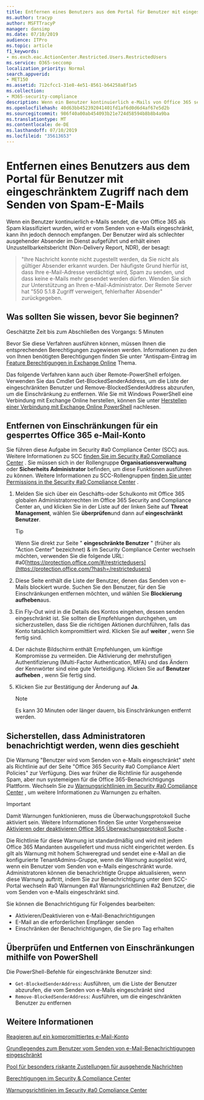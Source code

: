 ```yaml
---
title: Entfernen eines Benutzers aus dem Portal für Benutzer mit eingeschränktem Zugriff nach dem Senden von Spam-E-Mails
ms.author: tracyp
author: MSFTTracyP
manager: dansimp
ms.date: 07/10/2019
audience: ITPro
ms.topic: article
f1_keywords:
- ms.exch.eac.ActionCenter.Restricted.Users.RestrictedUsers
ms.service: O365-seccomp
localization_priority: Normal
search.appverid:
- MET150
ms.assetid: 712cfcc1-31e8-4e51-8561-b64258a8f1e5
ms.collection:
- M365-security-compliance
description: Wenn ein Benutzer kontinuierlich e-Mails von Office 365 sendet, die als Spam klassifiziert werden, wird er vom Senden weiterer Nachrichten eingeschränkt.
ms.openlocfilehash: 40d63bb452392041401fd1af6d0d6d4af67e5d2b
ms.sourcegitcommit: 986f40a00ab454093b21e724d58594b8b8b4a9ba
ms.translationtype: MT
ms.contentlocale: de-DE
ms.lasthandoff: 07/10/2019
ms.locfileid: "35613653"
---
```

# <a name="removing-a-user-from-the-restricted-users-portal-after-sending-spam-email"></a>Entfernen eines Benutzers aus dem Portal für Benutzer mit eingeschränktem Zugriff nach dem Senden von Spam-E-Mails

Wenn ein Benutzer kontinuierlich e-Mails sendet, die von Office 365 als Spam klassifiziert wurden, wird er vom Senden von e-Mails eingeschränkt, kann ihn jedoch dennoch empfangen. Der Benutzer wird als schlechter ausgehender Absender im Dienst aufgeführt und erhält einen Unzustellbarkeitsbericht (Non-Delivery Report, NDR), der besagt:

> "Ihre Nachricht konnte nicht zugestellt werden, da Sie nicht als gültiger Absender erkannt wurden. Der häufigste Grund hierfür ist, dass Ihre e-Mail-Adresse verdächtigt wird, Spam zu senden, und dass keine e-Mails mehr gesendet werden dürfen.  Wenden Sie sich zur Unterstützung an Ihren e-Mail-Administrator. Der Remote Server hat "550 5.1.8 Zugriff verweigert, fehlerhafter Absender" zurückgegeben.

## <a name="what-do-you-need-to-know-before-you-begin"></a>Was sollten Sie wissen, bevor Sie beginnen?
<a name="sectionSection0"> </a>

Geschätzte Zeit bis zum Abschließen des Vorgangs: 5 Minuten
  
Bevor Sie diese Verfahren ausführen können, müssen Ihnen die entsprechenden Berechtigungen zugewiesen werden. Informationen zu den von Ihnen benötigten Berechtigungen finden Sie unter "Antispam-Eintrag im [Feature Berechtigungen in Exchange Online](http://technet.microsoft.com/library/15073ce1-0917-403b-8839-02a2ebc96e16.aspx) Thema.

Das folgende Verfahren kann auch über Remote-PowerShell erfolgen. Verwenden Sie das Cmdlet Get-BlockedSenderAddress, um die Liste der eingeschränkten Benutzer und Remove-BlockedSenderAddress abzurufen, um die Einschränkung zu entfernen. Wie Sie mit Windows PowerShell eine Verbindung mit Exchange Online herstellen, können Sie unter [Herstellen einer Verbindung mit Exchange Online PowerShell](https://go.microsoft.com/fwlink/p/?linkid=396554) nachlesen.

## <a name="remove-restrictions-for-a-blocked-office-365-email-account"></a>Entfernen von Einschränkungen für ein gesperrtes Office 365 e-Mail-Konto

Sie führen diese Aufgabe im Security #a0 Compliance Center (SCC) aus. Weitere Informationen zu SCC [finden Sie im Security #a0 Compliance Center](go-to-the-securitycompliance-center.md) . Sie müssen sich in der Rollengruppe **Organisationsverwaltung** oder **Sicherheits Administrator** befinden, um diese Funktionen ausführen zu können. Weitere Informationen zu SCC-Rollengruppen [finden Sie unter Permissions in the Security #a0 Compliance Center](permissions-in-the-security-and-compliance-center.md) .

1. Melden Sie sich über ein Geschäfts-oder Schulkonto mit Office 365 globalen Administratorrechten im Office 365 Security and Compliance Center an, und klicken Sie in der Liste auf der linken Seite auf **Threat Management**, wählen Sie **überprüfen**und dann auf **eingeschränkt Benutzer**.
    
    > [!TIP]
    > Wenn Sie direkt zur Seite " **eingeschränkte Benutzer** " (früher als "Action Center" bezeichnet) &amp; im Security Compliance Center wechseln möchten, verwenden Sie die folgende URL: #a0[https://protection.office.com/#/restrictedusers](https://protection.office.com/?hash=/restrictedusers)

2. Diese Seite enthält die Liste der Benutzer, denen das Senden von e-Mails blockiert wurde.  Suchen Sie den Benutzer, für den Sie Einschränkungen entfernen möchten, und wählen Sie **Blockierung aufheben**aus.

3. Ein Fly-Out wird in die Details des Kontos eingehen, dessen senden eingeschränkt ist. Sie sollten die Empfehlungen durchgehen, um sicherzustellen, dass Sie die richtigen Aktionen durchführen, falls das Konto tatsächlich kompromittiert wird. Klicken Sie auf **weiter** , wenn Sie fertig sind.

4. Der nächste Bildschirm enthält Empfehlungen, um künftige Kompromisse zu vermeiden. Die Aktivierung der mehrstufigen Authentifizierung (Multi-Factor Authentication, MFA) und das Ändern der Kennwörter sind eine gute Verteidigung. Klicken Sie auf **Benutzer aufheben** , wenn Sie fertig sind.

5. Klicken Sie zur Bestätigung der Änderung auf **Ja**.

    > [!NOTE]
    > Es kann 30 Minuten oder länger dauern, bis Einschränkungen entfernt werden. 

## <a name="making-sure-admins-are-alerted-when-this-happens"></a>Sicherstellen, dass Administratoren benachrichtigt werden, wenn dies geschieht

Die Warnung "Benutzer wird vom Senden von e-Mails eingeschränkt" steht als Richtlinie auf der Seite "Office 365 Security #a0 Compliance Alert Policies" zur Verfügung. Dies war früher die Richtlinie für ausgehende Spam, aber nun systemeigen für die Office 365-Benachrichtigungs Plattform. Wechseln Sie zu [Warnungsrichtlinien im Security #a0 Compliance Center](alert-policies.md) , um weitere Informationen zu Warnungen zu erhalten.

> [!IMPORTANT]
> Damit Warnungen funktionieren, muss die Überwachungsprotokoll Suche aktiviert sein. Weitere Informationen finden Sie unter Vorgehensweise [Aktivieren oder deaktivieren Office 365 Überwachungsprotokoll Suche](turn-audit-log-search-on-or-off.md) .

Die Richtlinie für diese Warnung ist standardmäßig und wird mit jedem Office 365 Mandanten ausgeliefert und muss nicht eingerichtet werden. Es gilt als Warnung mit hohem Schweregrad und sendet eine e-Mail an die konfigurierte TenantAdmins-Gruppe, wenn die Warnung ausgelöst wird, wenn ein Benutzer vom Senden von e-Mails eingeschränkt wurde. Administratoren können die benachrichtigte Gruppe aktualisieren, wenn diese Warnung auftritt, indem Sie zur Benachrichtigung unter dem SCC-Portal wechseln #a0 Warnungen #a1 Warnungsrichtlinien #a2 Benutzer, die vom Senden von e-Mails eingeschränkt sind.

Sie können die Benachrichtigung für Folgendes bearbeiten:
- Aktivieren/Deaktivieren von e-Mail-Benachrichtigungen
- E-Mail an die erforderlichen Empfänger senden
- Einschränken der Benachrichtigungen, die Sie pro Tag erhalten

## <a name="checking-for-and-removing-restrictions-using-powershell"></a>Überprüfen und Entfernen von Einschränkungen mithilfe von PowerShell
Die PowerShell-Befehle für eingeschränkte Benutzer sind:
- `Get-BlockedSenderAddress`: Ausführen, um die Liste der Benutzer abzurufen, die vom Senden von e-Mails eingeschränkt sind
- `Remove-BlockedSenderAddress`: Ausführen, um die eingeschränkten Benutzer zu entfernen

## <a name="for-more-information"></a>Weitere Informationen

[Reagieren auf ein kompromittiertes e-Mail-Konto](responding-to-a-compromised-email-account.md)

[Grundlegendes zum Benutzer vom Senden von e-Mail-Benachrichtigungen eingeschränkt](https://docs.microsoft.com/en-us/office365/securitycompliance/alert-policies)

[Pool für besonders riskante Zustellungen für ausgehende Nachrichten](high-risk-delivery-pool-for-outbound-messages.md)

[Berechtigungen im Security & Compliance Center](permissions-in-the-security-and-compliance-center.md)

[Warnungsrichtlinien im Security #a0 Compliance Center](https://docs.microsoft.com/en-us/office365/securitycompliance/alert-policies)
